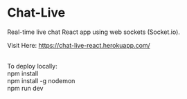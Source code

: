 # Chat-Live
Real-time live chat React app using web sockets (Socket.io).

Visit Here: https://chat-live-react.herokuapp.com/
<br>
<br>


To deploy locally:<br>
npm install<br>
npm install -g nodemon<br>
npm run dev<br>
